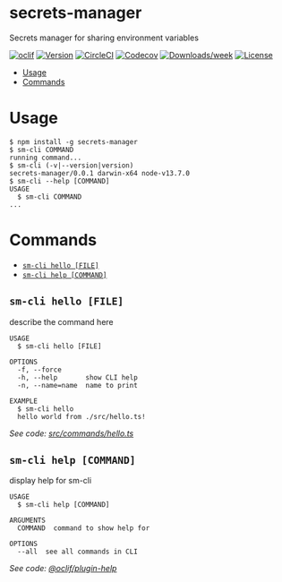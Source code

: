 secrets-manager
===============

Secrets manager for sharing environment variables

[![oclif](https://img.shields.io/badge/cli-oclif-brightgreen.svg)](https://oclif.io)
[![Version](https://img.shields.io/npm/v/secrets-manager.svg)](https://npmjs.org/package/secrets-manager)
[![CircleCI](https://circleci.com/gh/igorbezsmertnyi/secrets-manager/tree/master.svg?style=shield)](https://circleci.com/gh/igorbezsmertnyi/secrets-manager/tree/master)
[![Codecov](https://codecov.io/gh/igorbezsmertnyi/secrets-manager/branch/master/graph/badge.svg)](https://codecov.io/gh/igorbezsmertnyi/secrets-manager)
[![Downloads/week](https://img.shields.io/npm/dw/secrets-manager.svg)](https://npmjs.org/package/secrets-manager)
[![License](https://img.shields.io/npm/l/secrets-manager.svg)](https://github.com/igorbezsmertnyi/secrets-manager/blob/master/package.json)

<!-- toc -->
* [Usage](#usage)
* [Commands](#commands)
<!-- tocstop -->
# Usage
<!-- usage -->
```sh-session
$ npm install -g secrets-manager
$ sm-cli COMMAND
running command...
$ sm-cli (-v|--version|version)
secrets-manager/0.0.1 darwin-x64 node-v13.7.0
$ sm-cli --help [COMMAND]
USAGE
  $ sm-cli COMMAND
...
```
<!-- usagestop -->
# Commands
<!-- commands -->
* [`sm-cli hello [FILE]`](#sm-cli-hello-file)
* [`sm-cli help [COMMAND]`](#sm-cli-help-command)

## `sm-cli hello [FILE]`

describe the command here

```
USAGE
  $ sm-cli hello [FILE]

OPTIONS
  -f, --force
  -h, --help       show CLI help
  -n, --name=name  name to print

EXAMPLE
  $ sm-cli hello
  hello world from ./src/hello.ts!
```

_See code: [src/commands/hello.ts](https://github.com/igorbezsmertnyi/secrets-manager/blob/v0.0.1/src/commands/hello.ts)_

## `sm-cli help [COMMAND]`

display help for sm-cli

```
USAGE
  $ sm-cli help [COMMAND]

ARGUMENTS
  COMMAND  command to show help for

OPTIONS
  --all  see all commands in CLI
```

_See code: [@oclif/plugin-help](https://github.com/oclif/plugin-help/blob/v3.2.0/src/commands/help.ts)_
<!-- commandsstop -->
